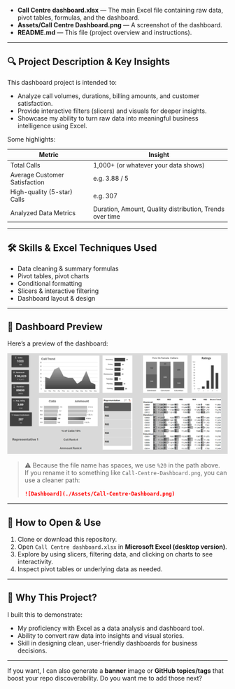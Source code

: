 
- **Call Centre dashboard.xlsx** — The main Excel file containing raw data, pivot tables, formulas, and the dashboard.  
- **Assets/Call Centre Dashboard.png** — A screenshot of the dashboard.  
- **README.md** — This file (project overview and instructions).

---

## 🔍 Project Description & Key Insights

This dashboard project is intended to:

- Analyze call volumes, durations, billing amounts, and customer satisfaction.  
- Provide interactive filters (slicers) and visuals for deeper insights.  
- Showcase my ability to turn raw data into meaningful business intelligence using Excel.

Some highlights:

| Metric | Insight |
|---|---|
| Total Calls | 1,000+ (or whatever your data shows) |
| Average Customer Satisfaction | e.g. 3.88 / 5 |
| High-quality (5-star) Calls | e.g. 307 |
| Analyzed Data Metrics | Duration, Amount, Quality distribution, Trends over time |

---

## 🛠 Skills & Excel Techniques Used

- Data cleaning & summary formulas  
- Pivot tables, pivot charts  
- Conditional formatting  
- Slicers & interactive filtering  
- Dashboard layout & design  

---

## 📸 Dashboard Preview

Here’s a preview of the dashboard:  

![Dashboard](./Assets/Call%20Centre%20Dashboard.png)  

> ⚠️ Because the file name has spaces, we use `%20` in the path above.  
> If you rename it to something like `Call-Centre-Dashboard.png`, you can use a cleaner path:  
> ```markdown
> ![Dashboard](./Assets/Call-Centre-Dashboard.png)
> ```

---

## 📂 How to Open & Use

1. Clone or download this repository.  
2. Open `Call Centre dashboard.xlsx` in **Microsoft Excel (desktop version)**.  
3. Explore by using slicers, filtering data, and clicking on charts to see interactivity.  
4. Inspect pivot tables or underlying data as needed.

---

## 🎯 Why This Project?

I built this to demonstrate:

- My proficiency with Excel as a data analysis and dashboard tool.  
- Ability to convert raw data into insights and visual stories.  
- Skill in designing clean, user-friendly dashboards for business decisions.

---

If you want, I can also generate a **banner** image or **GitHub topics/tags** that boost your repo discoverability. Do you want me to add those next?  
